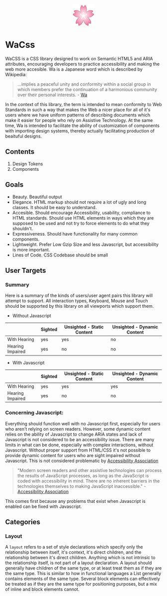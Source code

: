 <p align="center">
  <img src="./cherry_blossom_72.png" />
</p>

# WaCss

WaCSS is a CSS library designed to work on Semantic HTML5 and ARIA attributes, encouraging developers to practice accessibility and making the web more accesible. Wa is a Japanese word which is described by Wikipedia:

> ...implies a peaceful unity and conformity within a social group in which members prefer the continuation of a harmonious community over their personal interests.
> \- [Wa][]

In the context of this library, the term is intended to mean conformity to Web Standards in such a way that makes the Web a nicer place for all of it's users where we have uniform patterns of describing documents which make it easier for people who rely on Assistive Technology. At the same time, Wa is intended to facilitate the ability of customization of components with importing design systems, thereby actually facilitating production of beaituful designs.

## Contents

1. Design Tokens
2. Components

## Goals

- Beauty. Beautiful output
- Elegance. HTML markup should not require a lot of ugly and long classes. It should be easy to understand.
- Accesible. Should encourage Accessibility, usability, compliance to HTML standards. Should use HTML elements in ways which they are supposed to be used and not try to force elements to do what they shouldn't.
- Expressiveness. Should have functionality for many common components.
- Lightweight. Prefer Low Gzip Size and less Javascript, but accessibility is more important.
- Lines of Code. CSS Codebase should be small

## User Targets

### Summary

Here is a summary of the kinds of users/user agent pairs this library will attempt to support. All interaction types, Keyboard, Mouse and Touch should be supported by this library on all viewports which support them. 

- Without Javascript

|                |Sighted|Unsighted - Static Content|Unsighted - Dynamic Content|
|----------------|-------|--------------------------|---------------------------|
|With Hearing    |yes    |yes                       |no                         |
|Hearing Impaired|yes    |no                        |no                         |

- With Javascript

|                |Sighted|Unsighted - Static Content|Unsighted - Dynamic Content|
|----------------|-------|--------------------------|---------------------------|
|With Hearing    |yes    |yes                       |yes                        |
|Hearing Impaired|yes    |no                        |no                         |

### Concerning Javascript:

Everything should function well with no Javascript first, especially for users who aren't relying on screen readers. However, some dynamic content relies on the ability of Javascript to change ARIA states and lack of Javascript is not considered to be an accessibility issue. There are many limits in what can be done, especially with complex interactions, without Javascript. Without proper support from HTML/CSS it's not possible to provide dynamic content for users who are sight impaired without Javascript. This is not considered problematic by [Accessibility Association][AA]

> "Modern screen readers and other assistive technologies can process the results of JavaScript processes, as long as the JavaScript is coded with accessibility in mind. There are no inherent barriers in the technologies themselves to making JavaScript inaccessible."
> \- [Accessibility Association][WAS]
  
This comes first because any problems that exist when Javascript is enabled can be fixed with Javascript. 
## Categories

### Layout

A `layout` refers to a set of style declarations which specify only the relationship between itself, it's context, it's direct children, and the relationship between it's direct children. Anything which is not intrinsic to the relationship itself, is not part of a layout declaration. A layout should generally have children of the same type, or at least treat them as if they are the same type. This is similar to how in functional languages a List generally contains elements of the same type. Several block elements can effectively be treated as if they are the same type for positioning purposes, but a mix of inline and block elements cannot.

<!-- 
### Component
A `component` refers to a set of style declarations which specify  
--> 

[WAS]: https://www.accessibilityassociation.org/resource/WAS_Certification_FInal_2020_FINAL
[AA]: https://www.accessibilityassociation.org
[Wa]: https://en.wikipedia.org/wiki/Wa_(Japanese_culture)
